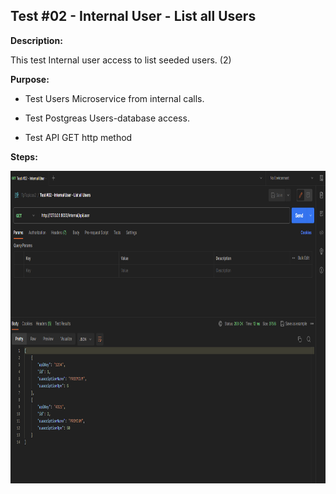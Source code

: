## Test #02 - Internal User - List all Users

**Description:**

This test Internal user access to list seeded users. (2)

**Purpose:**

- Test Users Microservice from internal calls.

- Test Postgreas Users-database access.

- Test API GET http method

**Steps:**

<img height="500" src="./images/Test_02.PNG">